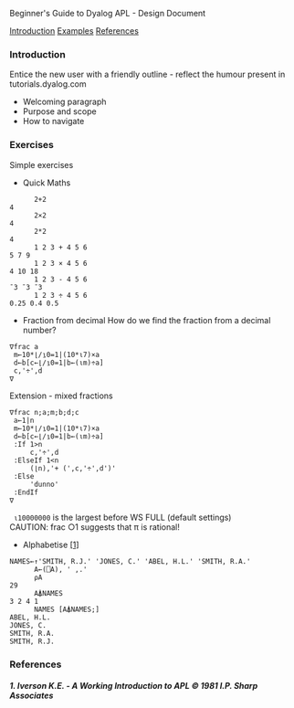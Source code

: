 Beginner's Guide to Dyalog APL - Design Document

[Introduction](#introduction)
[Examples](#examples)
[References](#references)

### Introduction
Entice the new user with a friendly outline - reflect the humour present in tutorials.dyalog.com
- Welcoming paragraph
- Purpose and scope
- How to navigate

### Exercises
Simple exercises
- Quick Maths
```APL
      2+2
4
      2×2
4
      2*2
4
      1 2 3 + 4 5 6
5 7 9
      1 2 3 × 4 5 6
4 10 18
      1 2 3 - 4 5 6
¯3 ¯3 ¯3
      1 2 3 ÷ 4 5 6
0.25 0.4 0.5
```
- Fraction from decimal
How do we find the fraction from a decimal number?
```APL
∇frac a
 m←10*⌊/⍸0=1|(10*⍳7)×a
 d←b[c←⌊/⍸0=1|b←(⍳m)÷a]
 c,'÷',d
∇
```
Extension - mixed fractions
```APL
∇frac n;a;m;b;d;c
 a←1|n
 m←10*⌊/⍸0=1|(10*⍳7)×a
 d←b[c←⌊/⍸0=1|b←(⍳m)÷a]
 :If 1>n
     c,'÷',d
 :ElseIf 1<n
     (⌊n),'+ (',c,'÷',d')'
 :Else
     'dunno'
 :EndIf
∇
```
``` ⍳10000000``` is the largest before WS FULL (default settings)  
CAUTION: frac ○1 suggests that π is rational!

- Alphabetise [[1]](#1-iverson-ke--1981-ip-sharp-associates)
```APL
NAMES←↑'SMITH, R.J.' 'JONES, C.' 'ABEL, H.L.' 'SMITH, R.A.'
      A←(⎕A), ' ,.'
      ⍴A
29
      A⍋NAMES
3 2 4 1
      NAMES [A⍋NAMES;]
ABEL, H.L. 
JONES, C.  
SMITH, R.A.
SMITH, R.J.
```
### References
##### 1. Iverson K.E. - A Working Introduction to APL © 1981 I.P. Sharp Associates
